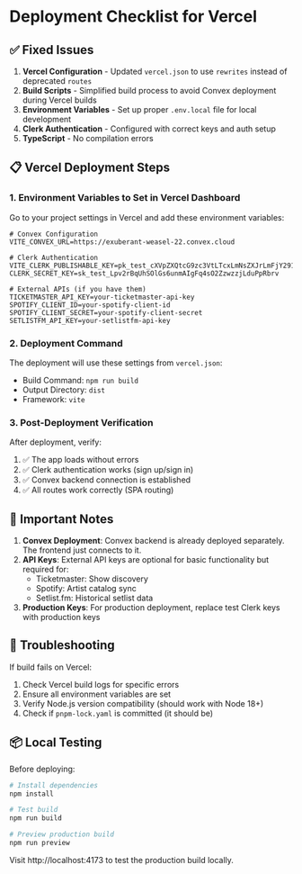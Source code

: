 # Deployment Checklist for Vercel

## ✅ Fixed Issues

1. **Vercel Configuration** - Updated `vercel.json` to use `rewrites` instead of deprecated `routes`
2. **Build Scripts** - Simplified build process to avoid Convex deployment during Vercel builds
3. **Environment Variables** - Set up proper `.env.local` file for local development
4. **Clerk Authentication** - Configured with correct keys and auth setup
5. **TypeScript** - No compilation errors

## 📋 Vercel Deployment Steps

### 1. Environment Variables to Set in Vercel Dashboard

Go to your project settings in Vercel and add these environment variables:

```
# Convex Configuration
VITE_CONVEX_URL=https://exuberant-weasel-22.convex.cloud

# Clerk Authentication
VITE_CLERK_PUBLISHABLE_KEY=pk_test_cXVpZXQtcG9zc3VtLTcxLmNsZXJrLmFjY291bnRzLmRldiQ
CLERK_SECRET_KEY=sk_test_Lpv2rBqUhSOlGs6unmAIgFq4sO2ZzwzzjLduPpRbrv

# External APIs (if you have them)
TICKETMASTER_API_KEY=your-ticketmaster-api-key
SPOTIFY_CLIENT_ID=your-spotify-client-id
SPOTIFY_CLIENT_SECRET=your-spotify-client-secret
SETLISTFM_API_KEY=your-setlistfm-api-key
```

### 2. Deployment Command

The deployment will use these settings from `vercel.json`:
- Build Command: `npm run build`
- Output Directory: `dist`
- Framework: `vite`

### 3. Post-Deployment Verification

After deployment, verify:
1. ✅ The app loads without errors
2. ✅ Clerk authentication works (sign up/sign in)
3. ✅ Convex backend connection is established
4. ✅ All routes work correctly (SPA routing)

## 🚨 Important Notes

1. **Convex Deployment**: Convex backend is already deployed separately. The frontend just connects to it.
2. **API Keys**: External API keys are optional for basic functionality but required for:
   - Ticketmaster: Show discovery
   - Spotify: Artist catalog sync
   - Setlist.fm: Historical setlist data
3. **Production Keys**: For production deployment, replace test Clerk keys with production keys

## 🔧 Troubleshooting

If build fails on Vercel:
1. Check Vercel build logs for specific errors
2. Ensure all environment variables are set
3. Verify Node.js version compatibility (should work with Node 18+)
4. Check if `pnpm-lock.yaml` is committed (it should be)

## 📦 Local Testing

Before deploying:
```bash
# Install dependencies
npm install

# Test build
npm run build

# Preview production build
npm run preview
```

Visit http://localhost:4173 to test the production build locally.